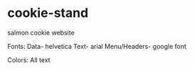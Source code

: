 # cookie-stand
salmon cookie website

Fonts:
Data- helvetica
Text- arial
Menu/Headers- google font

Colors:
All text 
